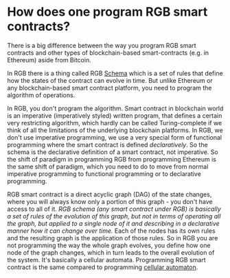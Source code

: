 # How does one program RGB smart contracts?

There is a big difference between the way you program RGB smart contracts and other types of blockchain-based smart-contracts \(e.g. in Ethereum\) aside from Bitcoin.  
  
In RGB there is a thing called RGB [Schema](../glossary/schema.md) which is a set of rules that define how the states of the contract can evolve in time. But unlike Ethereum or any blockchain-based smart contract  platform, you need to program the algorithm of operations.  
  
In RGB, you don't program the algorithm. Smart contract in blockchain world is an imperative \(imperatively styled\) written program, that defines a certain very restricting algorithm, which hardly can be called Turing-complete if we think of all the limitations of the underlying blockchain platforms. In RGB, we don't use imperative programming, we use a very special form of functional programming where the smart contract is defined _declaratively_. So the schema is the declarative definition of a smart contract, not imperative. So the shift of paradigm in programming RGB from programming Ethereum is the same shift of paradigm, which you need to do to move from normal imperative programming to functional programming or to declarative programming.

RGB smart contract is a direct acyclic graph \(DAG\) of the state changes, where you will always know only a portion of this graph - you don't have access to all of it. _RGB schema \(any smart contract under RGB\) is basically a set of rules of the evolution of this graph, but not in terms of operating all the graph, but applied to a single node of it and describing in a declarative manner how it can change over time._ Each of the nodes has its own rules and the resulting graph is the application of those rules. So in RGB you are not programming the way the whole graph evolves, you define how one node of the graph changes, which in turn leads to the overall evolution of the system. It's basically a cellular automata. Programming RGB smart contract is the same compared to programming [cellular automaton](https://en.wikipedia.org/wiki/Cellular_automaton). 

